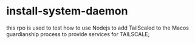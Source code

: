 # install-system-daemon

this rpo is used to test how to use Nodejs to add TailScaled to the Macos guardianship process to provide services for TAILSCALE;
